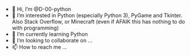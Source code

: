 - 👋 Hi, I’m @D-00-python
- 👀 I’m interested in Python (especially Python 3), PyGame and Tkinter. Also Stack Overflow, or Minecraft (even if AFAIK this has nothing to do with programming)
- 🌱 I’m currently learning Python
- 💞️ I’m looking to collaborate on ...
- 📫 How to reach me ...

<!---
D-00-python/D-00-python is a ✨ special ✨ repository because its `README.md` (this file) appears on your GitHub profile.
You can click the Preview link to take a look at your changes.
--->
